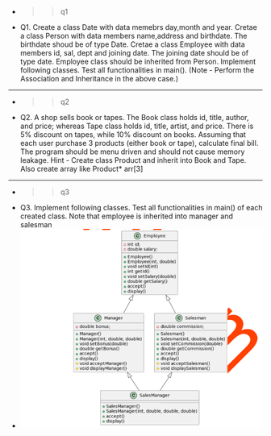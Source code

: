 - >>q1
- Q1. Create a class Date with data memebrs day,month and year.
  Cretae a class Person with data members name,address and birthdate. The birthdate shoud be of
  type Date.
  Cretae a class Employee with data members id, sal, dept and joining date. The joining date should
  be of type date.
  Employee class should be inherited from Person.
  Implement following classes. Test all functionalities in main().
  (Note - Perform the Association and Inheritance in the above case.)
- ---
- >>q2
- Q2. A shop sells book or tapes. The Book class holds id, title, author, and price; whereas Tape class
  holds id, title, artist, and price. There is 5% discount on tapes, while 10% discount on books.
  Assuming that each user purchase 3 products (either book or tape), calculate final bill. The program
  should be menu driven and should not cause memory leakage.
  Hint - Create class Product and inherit into Book and Tape. Also create array like Product* arr[3]
- ---
- >>q3
- Q3. Implement following classes. Test all functionalities in main() of each created class. Note that
  employee is inherited into manager and salesman
- ![image.png](../assets/image_1725099898487_0.png)